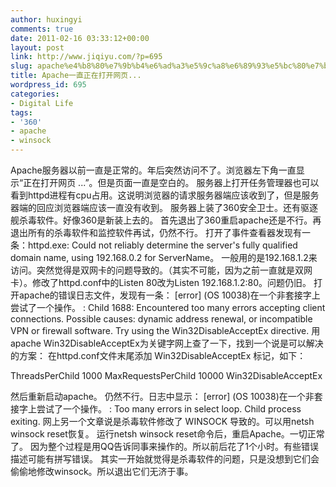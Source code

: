 ```yaml
---
author: huxingyi
comments: true
date: 2011-02-16 03:33:12+00:00
layout: post
link: http://www.jiqiyu.com/?p=695
slug: apache%e4%b8%80%e7%9b%b4%e6%ad%a3%e5%9c%a8%e6%89%93%e5%bc%80%e7%bd%91%e9%a1%b5
title: Apache一直正在打开网页...
wordpress_id: 695
categories:
- Digital Life
tags:
- '360'
- apache
- winsock
---
```


Apache服务器以前一直是正常的。年后突然访问不了。浏览器左下角一直显示“正在打开网页 ...”。但是页面一直是空白的。
服务器上打开任务管理器也可以看到httpd进程有cpu占用。这说明浏览器的请求服务器端应该收到了，但是服务器端的回应浏览器端应该一直没有收到。
服务器上装了360安全卫士。还有驱逐舰杀毒软件。好像360是新装上去的。
首先退出了360重启apache还是不行。再退出所有的杀毒软件和监控软件再试，仍然不行。
打开了事件查看器发现有一条：httpd.exe: Could not reliably determine the server's fully qualified domain name, using 192.168.0.2 for ServerName。
一般用的是192.168.1.2来访问。突然觉得是双网卡的问题导致的。（其实不可能，因为之前一直就是双网卡）。修改了httpd.conf中的Listen 80改为Listen
192.168.1.2:80。问题仍旧。
打开apache的错误日志文件，发现有一条：
[error] (OS 10038)在一个非套接字上尝试了一个操作。  : Child 1688: Encountered too many errors accepting client connections. Possible causes: dynamic address
renewal, or incompatible VPN or firewall software. Try using the Win32DisableAcceptEx directive.
用apache Win32DisableAcceptEx为关键字网上查了一下，找到一个说是可以解决的方案：
在httpd.conf文件末尾添加 Win32DisableAcceptEx 标记，如下：

<IfModule mpm_winnt.c>
ThreadsPerChild 1000
MaxRequestsPerChild 10000
Win32DisableAcceptEx
</IfModule>

然后重新启动apache。
仍然不行。日志中显示：
[error] (OS 10038)在一个非套接字上尝试了一个操作。 : Too many errors in select loop. Child process exiting.
网上另一个文章说是杀毒软件修改了 WINSOCK 导致的。可以用netsh winsock reset恢复。
运行netsh winsock reset命令后，重启Apache。一切正常了。
因为整个过程是用QQ告诉同事来操作的。所以前后花了1个小时。有些错误描述可能有拼写错误。
其实一开始就觉得是杀毒软件的问题，只是没想到它们会偷偷地修改winsock。所以退出它们无济于事。
